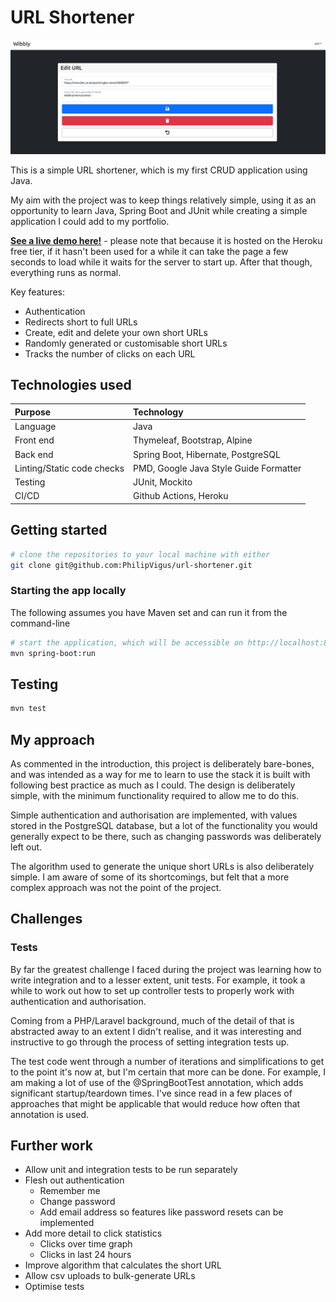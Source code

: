 # URL Shortener

![main screenshot](./main-screenshot.png)

This is a simple URL shortener, which is my first CRUD application using Java.

My aim with the project was to keep things relatively simple, using it as an opportunity to learn Java, Spring Boot and
JUnit while creating a simple application I could add to my portfolio.

**[See a live demo here!](http://wibbly.philvigus.com/)** - please note that because it is hosted on the Heroku
free tier, if it hasn't been used for a while it can take the page a few seconds to load while it waits for the server
to start up. After that though, everything runs as normal.

Key features:

- Authentication
- Redirects short to full URLs
- Create, edit and delete your own short URLs
- Randomly generated or customisable short URLs
- Tracks the number of clicks on each URL

## Technologies used

| Purpose                    | Technology                             |
| :------------------------- | :------------------------------------- |
| Language                   | Java                                   |
| Front end                  | Thymeleaf, Bootstrap, Alpine           |
| Back end                   | Spring Boot, Hibernate, PostgreSQL     |
| Linting/Static code checks | PMD, Google Java Style Guide Formatter |
| Testing                    | JUnit, Mockito                         |
| CI/CD                      | Github Actions, Heroku                 |

## Getting started

```bash
# clone the repositories to your local machine with either
git clone git@github.com:PhilipVigus/url-shortener.git
```

### Starting the app locally

The following assumes you have Maven set and can run it from the command-line

```bash
# start the application, which will be accessible on http://localhost:8080/
mvn spring-boot:run
```

## Testing

```bash
mvn test
```

## My approach

As commented in the introduction, this project is deliberately bare-bones, and was intended as a way for me to learn to
use the stack it is built with following best practice as much as I could. The design is deliberately simple, with the
minimum functionality required to allow me to do this.

Simple authentication and authorisation are implemented, with values stored in the PostgreSQL database, but a lot of the
functionality you would generally expect to be there, such as changing passwords was deliberately left out.

The algorithm used to generate the unique short URLs is also deliberately simple. I am aware of some of its
shortcomings, but felt that a more complex approach was not the point of the project.

## Challenges

### Tests

By far the greatest challenge I faced during the project was learning how to write integration and to a lesser extent,
unit tests. For example, it took a while to work out how to set up controller tests to properly work with
authentication and authorisation.

Coming from a PHP/Laravel background, much of the detail of that is abstracted away to an extent I didn't realise, and
it was interesting and instructive to go through the process of setting integration tests up.

The test code went through a number of iterations and simplifications to get to the point it's now at, but I'm certain
that more can be done. For example, I am making a lot of use of the @SpringBootTest annotation, which adds significant
startup/teardown times. I've since read in a few places of approaches that might be applicable that would reduce how
often that annotation is used.

## Further work

- Allow unit and integration tests to be run separately
- Flesh out authentication
  - Remember me
  - Change password
  - Add email address so features like password resets can be implemented
- Add more detail to click statistics
  - Clicks over time graph
  - Clicks in last 24 hours
- Improve algorithm that calculates the short URL
- Allow csv uploads to bulk-generate URLs
- Optimise tests

